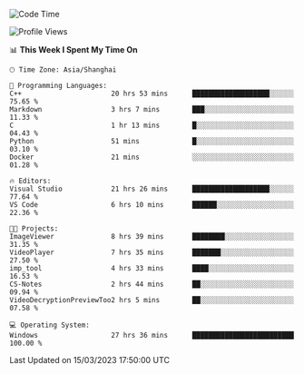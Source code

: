 <!--START_SECTION:waka-->
![Code Time](http://img.shields.io/badge/Code%20Time-772%20hrs%2029%20mins-blue)

![Profile Views](http://img.shields.io/badge/Profile%20Views-0-blue)

📊 **This Week I Spent My Time On** 

```text
🕑︎ Time Zone: Asia/Shanghai

💬 Programming Languages: 
C++                      20 hrs 53 mins      ███████████████████░░░░░░   75.65 % 
Markdown                 3 hrs 7 mins        ███░░░░░░░░░░░░░░░░░░░░░░   11.33 % 
C                        1 hr 13 mins        █░░░░░░░░░░░░░░░░░░░░░░░░   04.43 % 
Python                   51 mins             █░░░░░░░░░░░░░░░░░░░░░░░░   03.10 % 
Docker                   21 mins             ░░░░░░░░░░░░░░░░░░░░░░░░░   01.28 % 

🔥 Editors: 
Visual Studio            21 hrs 26 mins      ███████████████████░░░░░░   77.64 % 
VS Code                  6 hrs 10 mins       ██████░░░░░░░░░░░░░░░░░░░   22.36 % 

🐱‍💻 Projects: 
ImageViewer              8 hrs 39 mins       ████████░░░░░░░░░░░░░░░░░   31.35 % 
VideoPlayer              7 hrs 35 mins       ███████░░░░░░░░░░░░░░░░░░   27.50 % 
imp_tool                 4 hrs 33 mins       ████░░░░░░░░░░░░░░░░░░░░░   16.53 % 
CS-Notes                 2 hrs 44 mins       ██░░░░░░░░░░░░░░░░░░░░░░░   09.94 % 
VideoDecryptionPreviewToo2 hrs 5 mins        ██░░░░░░░░░░░░░░░░░░░░░░░   07.58 % 

💻 Operating System: 
Windows                  27 hrs 36 mins      █████████████████████████   100.00 % 
```


 Last Updated on 15/03/2023 17:50:00 UTC
<!--END_SECTION:waka-->